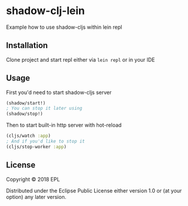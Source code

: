 # shadow-clj-lein

Example how to use shadow-cljs within lein repl

## Installation

Clone project and start repl either via `lein repl` or in your IDE

## Usage

First you'd need to start shadow-cljs server

```clojure
(shadow/start!)
; You can stop it later using
(shadow/stop!)
```
  
Then to start built-in http server with hot-reload

```clojure
(cljs/watch :app)
; And if you'd like to stop it
(cljs/stop-worker :app)
```

## License

Copyright © 2018 EPL

Distributed under the Eclipse Public License either version 1.0 or (at
your option) any later version.
